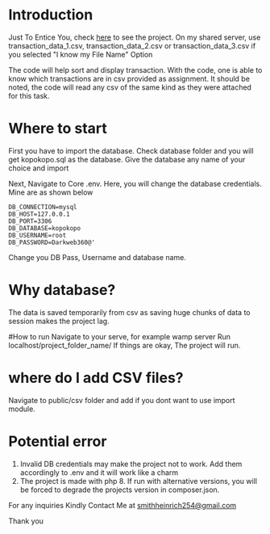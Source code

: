 # Introduction

Just To Entice You, check [here](https://kopokopo.kashhela.com/task1)  to see the project. 
On my shared server, use transaction_data_1.csv, transaction_data_2.csv or transaction_data_3.csv if you selected
"I know my File Name" Option 

The code will help sort and display transaction.
With the code, one is able to know which transactions are in csv provided as assignment.
It should be noted, the code will read any csv of the same kind as they were attached for this task.


# Where to start
First you have to import the database.
Check database folder and you will get kopokopo.sql as the database.
Give the database any name of your choice and import

Next, Navigate to Core .env. Here, you will change the database credentials. 
Mine are as shown below


```
DB_CONNECTION=mysql
DB_HOST=127.0.0.1
DB_PORT=3306
DB_DATABASE=kopokopo
DB_USERNAME=root
DB_PASSWORD=Darkweb360@'
```

Change you DB Pass, Username and database name.


# Why database?
The data is saved temporarily from csv as saving huge chunks of data to session makes the project lag.

#How to run
Navigate to your serve, for example wamp server
Run localhost/project_folder_name/
If things are okay, The project will run. 


# where do I add CSV files?
Navigate to public/csv folder and add if you dont want to use import module.

# Potential error
1. Invalid DB credentials may make the project not to work. Add them accordingly to .env and it will work like a charm
2. The project is made with php 8. If run with alternative versions, you will be forced to degrade the projects version in composer.json.


For any inquiries Kindly Contact Me at smithheinrich254@gmail.com

Thank you


